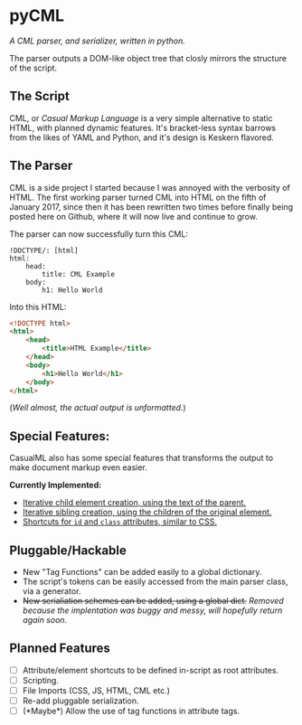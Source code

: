 # pyCML

*A CML parser, and serializer, written in python.*

The parser outputs a DOM-like object tree that closly mirrors the structure of the script.


## The Script

CML, or *Casual Markup Language* is a very simple alternative to static HTML, with planned dynamic features. It's bracket-less syntax barrows from the likes of YAML and Python, and it's design is Keskern flavored.


## The Parser

CML is a side project I started because I was annoyed with the verbosity of HTML. The first working parser turned CML into HTML on the fifth of January 2017, since then it has been rewritten two times before finally being posted here on Github, where it will now live and continue to grow.

The parser can now successfully turn this CML:

```cml
!DOCTYPE/: [html]
html:
	head:
		title: CML Example
	body:
		h1: Hello World
```

Into this HTML:

```html
<!DOCTYPE html>
<html>
	<head>
		<title>HTML Example</title>
	</head>
	<body>
		<h1>Hello World</h1>
	</body>
</html>
```

(*Well almost, the actual output is unformatted.*)


## Special Features:

CasualML also has some special features that transforms the output to make document markup even easier.

**Currently Implemented:**

- [Iterative child element creation, using the text of the parent.](https://github.com/Izacht13/pyCML/wiki/Child-Iterator)
- [Iterative sibling creation, using the children of the original element.](https://github.com/Izacht13/pyCML/wiki/Sibling-Iterator)
- [Shortcuts for `id` and `class` attributes, similar to CSS.](https://github.com/Izacht13/pyCML/wiki/Shortcuts)


## Pluggable/Hackable

- New "Tag Functions" can be added easily to a global dictionary.
- The script's tokens can be easily accessed from the main parser class, via a generator.
- ~~New serialiation schemes can be added, using a global dict.~~
  *Removed because the implentation was buggy and messy, will hopefully return again soon.*
	
	
## Planned Features
- [ ] Attribute/element shortcuts to be defined in-script as root attributes.
- [ ] Scripting.
- [ ] File Imports (CSS, JS, HTML, CML etc.)
- [ ] Re-add pluggable serialization.
- [ ] \(\*Maybe\*\) Allow the use of tag functions in attribute tags.
